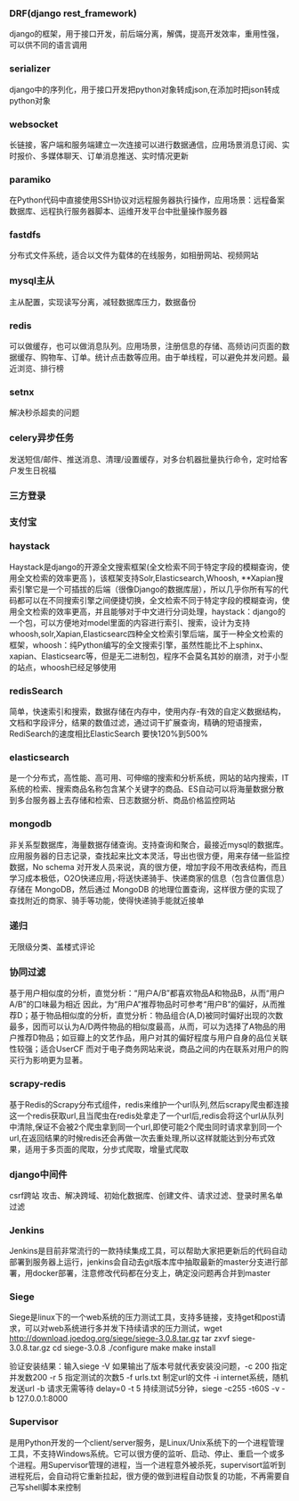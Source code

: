 ### DRF(django rest_framework)

django的框架，用于接口开发，前后端分离，解偶，提高开发效率，重用性强，可以供不同的语言调用



### serializer

django中的序列化，用于接口开发把python对象转成json,在添加时把json转成python对象



### websocket

长链接，客户端和服务端建立一次连接可以进行数据通信，应用场景消息订阅、实时报价、多媒体聊天、订单消息推送、实时情况更新



### paramiko

在Python代码中直接使用SSH协议对远程服务器执行操作，应用场景：远程备案数据库、远程执行服务器脚本、运维开发平台中批量操作服务器



### fastdfs

分布式文件系统，适合以文件为载体的在线服务，如相册网站、视频网站



### mysql主从

主从配置，实现读写分离，减轻数据库压力，数据备份



### redis

可以做缓存，也可以做消息队列。应用场景，注册信息的存储、高频访问页面的数据缓存、购物车、订单。统计点击数等应用。由于单线程，可以避免并发问题。最近浏览、排行榜



### setnx

解决秒杀超卖的问题



### celery异步任务

发送短信/邮件、推送消息、清理/设置缓存，对多台机器批量执行命令，定时给客户发生日祝福



### 三方登录



### 支付宝



### haystack

Haystack是django的开源全文搜索框架(全文检索不同于特定字段的模糊查询，使用全文检索的效率更高 )，该框架支持Solr,Elasticsearch,Whoosh, **Xapian搜索引擎它是一个可插拔的后端（很像Django的数据库层），所以几乎你所有写的代码都可以在不同搜索引擎之间便捷切换，全文检索不同于特定字段的模糊查询，使用全文检索的效率更高，并且能够对于中文进行分词处理，haystack：django的一个包，可以方便地对model里面的内容进行索引、搜索，设计为支持whoosh,solr,Xapian,Elasticsearc四种全文检索引擎后端，属于一种全文检索的框架，whoosh：纯Python编写的全文搜索引擎，虽然性能比不上sphinx、xapian、Elasticsearc等，但是无二进制包，程序不会莫名其妙的崩溃，对于小型的站点，whoosh已经足够使用



### redisSearch

简单，快速索引和搜索，数据存储在内存中，使用内存-有效的自定义数据结构，文档和字段评分，结果的数值过滤，通过词干扩展查询，精确的短语搜索，RediSearch的速度相比ElasticSearch 要快120%到500%



### elasticsearch

是一个分布式，高性能、高可用、可伸缩的搜索和分析系统，网站的站内搜索，IT系统的检索、搜索商品名称包含某个关键字的商品、ES自动可以将海量数据分散到多台服务器上去存储和检索、日志数据分析、商品价格监控网站



### mongodb

非关系型数据库，海量数据存储查询。支持查询和聚合，最接近mysql的数据库。应用服务器的日志记录，查找起来比文本灵活，导出也很方便，用来存储一些监控数据，No schema 对开发人员来说，真的很方便，增加字段不用改表结构，而且学习成本极低，O2O快递应用，·将送快递骑手、快递商家的信息（包含位置信息）存储在 MongoDB，然后通过 MongoDB 的地理位置查询，这样很方便的实现了查找附近的商家、骑手等功能，使得快递骑手能就近接单



### 递归

无限级分类、盖楼式评论



### 协同过滤

基于用户相似度的分析，直觉分析：“用户A/B”都喜欢物品A和物品B，从而“用户A/B”的口味最为相近
因此，为“用户A”推荐物品时可参考“用户B”的偏好，从而推荐D；基于物品相似度的分析，直觉分析：物品组合(A,D)被同时偏好出现的次数最多，因而可以认为A/D两件物品的相似度最高，从而，可以为选择了A物品的用户推荐D物品；如豆瓣上的文艺作品，用户对其的偏好程度与用户自身的品位关联性较强；适合UserCF
而对于电子商务网站来说，商品之间的内在联系对用户的购买行为影响更为显著。



### scrapy-redis

基于Redis的Scrapy分布式组件，redis来维护一个url队列,然后scrapy爬虫都连接这一个redis获取url,且当爬虫在redis处拿走了一个url后,redis会将这个url从队列中清除,保证不会被2个爬虫拿到同一个url,即使可能2个爬虫同时请求拿到同一个url,在返回结果的时候redis还会再做一次去重处理,所以这样就能达到分布式效果，适用于多页面的爬取，分步式爬取，增量式爬取



### django中间件

csrf跨站 攻击、解决跨域、初始化数据库、创建文件、请求过滤、登录时黑名单过滤



### Jenkins

Jenkins是目前非常流行的一款持续集成工具，可以帮助大家把更新后的代码自动部署到服务器上运行，jenkins会自动去git版本库中抽取最新的master分支进行部署，用docker部署，注意修改代码都在分支上，确定没问题再合并到master



### Siege

Siege是linux下的一个web系统的压力测试工具，支持多链接，支持get和post请求，可以对web系统进行多并发下持续请求的压力测试，wget http://download.joedog.org/siege/siege-3.0.8.tar.gz
tar zxvf siege-3.0.8.tar.gz
cd siege-3.0.8
./configure
make
make install

验证安装结果：输入siege -V 如果输出了版本号就代表安装没问题，-c 200 指定并发数200
-r 5 指定测试的次数5
-f urls.txt 制定url的文件
-i internet系统，随机发送url
-b 请求无需等待 delay=0
-t 5 持续测试5分钟，siege -c255 -t60S -v -b 127.0.0.1:8000



### Supervisor 

是用Python开发的一个client/server服务，是Linux/Unix系统下的一个进程管理工具，不支持Windows系统。它可以很方便的监听、启动、停止、重启一个或多个进程。用Supervisor管理的进程，当一个进程意外被杀死，supervisort监听到进程死后，会自动将它重新拉起，很方便的做到进程自动恢复的功能，不再需要自己写shell脚本来控制
